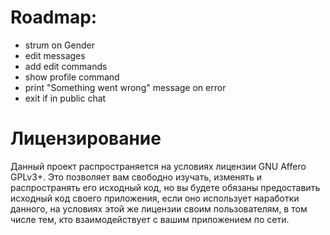 # Roadmap:

- strum on Gender
- edit messages
- add edit commands
- show profile command
- print "Something went wrong" message on error
- exit if in public chat

# Лицензирование

Данный проект распространяется на условиях лицензии GNU Affero GPLv3+. Это позволяет вам свободно изучать, изменять и распространять его исходный код, но вы будете обязаны предоставить исходный код своего приложения, если оно использует наработки данного, на условиях этой же лицензии своим пользователям, в том числе тем, кто взаимодействует с вашим приложением по сети.
